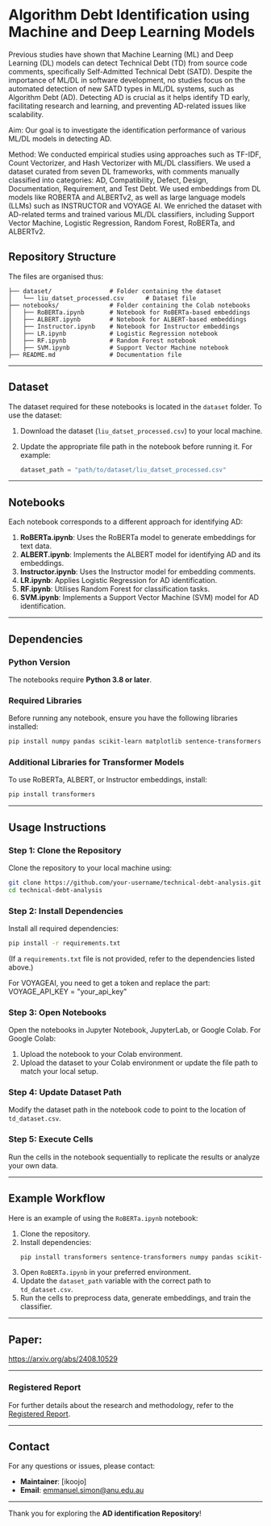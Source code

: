 # Algorithm Debt Identification using Machine and Deep Learning Models


Previous studies have shown that Machine Learning (ML) and Deep Learning (DL) models can detect Technical Debt (TD) from source code comments, specifically Self-Admitted Technical Debt (SATD). Despite the importance of ML/DL in software development, no studies focus on the automated detection of new SATD types in ML/DL systems, such as Algorithm Debt (AD). Detecting AD is crucial as it helps identify TD early, facilitating research and learning, and preventing AD-related issues like scalability.

Aim: Our goal is to investigate the identification performance of various ML/DL models in detecting AD.

Method: We conducted empirical studies using approaches such as TF-IDF, Count Vectorizer, and Hash Vectorizer with ML/DL classifiers. We used a dataset curated from seven DL frameworks, with comments manually classified into categories: AD, Compatibility, Defect, Design, Documentation, Requirement, and Test Debt. We used embeddings from DL models like ROBERTA and ALBERTv2, as well as large language models (LLMs) such as INSTRUCTOR and VOYAGE AI. We enriched the dataset with AD-related terms and trained various ML/DL classifiers, including Support Vector Machine, Logistic Regression, Random Forest, RoBERTa, and ALBERTv2.

## Repository Structure
The files are organised thus:
```
├── dataset/                # Folder containing the dataset
│   └── liu_datset_processed.csv      # Dataset file
├── notebooks/              # Folder containing the Colab notebooks
│   ├── RoBERTa.ipynb       # Notebook for RoBERTa-based embeddings
│   ├── ALBERT.ipynb        # Notebook for ALBERT-based embeddings
│   ├── Instructor.ipynb    # Notebook for Instructor embeddings
│   ├── LR.ipynb            # Logistic Regression notebook
│   ├── RF.ipynb            # Random Forest notebook
│   ├── SVM.ipynb           # Support Vector Machine notebook
├── README.md               # Documentation file
```

---

## Dataset

The dataset required for these notebooks is located in the `dataset` folder. To use the dataset:

1. Download the dataset (`liu_datset_processed.csv`) to your local machine.
2. Update the appropriate file path in the notebook before running it. For example:

   ```python
   dataset_path = "path/to/dataset/liu_datset_processed.csv"
   ```

---

## Notebooks

Each notebook corresponds to a different approach for identifying AD:

1. **RoBERTa.ipynb**: Uses the RoBERTa model to generate embeddings for text data.
2. **ALBERT.ipynb**: Implements the ALBERT model for identifying AD and its embeddings.
3. **Instructor.ipynb**: Uses the Instructor model for embedding comments.
4. **LR.ipynb**: Applies Logistic Regression for AD identification.
5. **RF.ipynb**: Utilises Random Forest for classification tasks.
6. **SVM.ipynb**: Implements a Support Vector Machine (SVM) model for AD identification.

---

## Dependencies

### Python Version
The notebooks require **Python 3.8 or later**.

### Required Libraries
Before running any notebook, ensure you have the following libraries installed:

```bash
pip install numpy pandas scikit-learn matplotlib sentence-transformers
```

### Additional Libraries for Transformer Models
To use RoBERTa, ALBERT, or Instructor embeddings, install:

```bash
pip install transformers
```

---

## Usage Instructions

### Step 1: Clone the Repository
Clone the repository to your local machine using:

```bash
git clone https://github.com/your-username/technical-debt-analysis.git
cd technical-debt-analysis
```

### Step 2: Install Dependencies
Install all required dependencies:

```bash
pip install -r requirements.txt
```
(If a `requirements.txt` file is not provided, refer to the dependencies listed above.)

For VOYAGEAI, you need to get a token and replace the part: VOYAGE_API_KEY = "your_api_key"

### Step 3: Open Notebooks
Open the notebooks in Jupyter Notebook, JupyterLab, or Google Colab. For Google Colab:

1. Upload the notebook to your Colab environment.
2. Upload the dataset to your Colab environment or update the file path to match your local setup.

### Step 4: Update Dataset Path
Modify the dataset path in the notebook code to point to the location of `td_dataset.csv`.

### Step 5: Execute Cells
Run the cells in the notebook sequentially to replicate the results or analyze your own data.

---

## Example Workflow
Here is an example of using the `RoBERTa.ipynb` notebook:

1. Clone the repository.
2. Install dependencies:
   ```bash
   pip install transformers sentence-transformers numpy pandas scikit-learn
   ```
3. Open `RoBERTa.ipynb` in your preferred environment.
4. Update the `dataset_path` variable with the correct path to `td_dataset.csv`.
5. Run the cells to preprocess data, generate embeddings, and train the classifier.

---

## Paper:
https://arxiv.org/abs/2408.10529

---

### Registered Report

For further details about the research and methodology, refer to the [Registered Report](https://arxiv.org/pdf/2408.10529).


---

## Contact
For any questions or issues, please contact:

- **Maintainer**: [ikoojo]
- **Email**: emmanuel.simon@anu.edu.au

---

Thank you for exploring the **AD identification Repository**!
